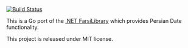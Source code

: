 [![Build Status](https://github.com/HEskandari/FarsiLibrary.Go/actions/workflows/build-pipeline.yml/badge.svg)](https://github.com/HEskandari/FarsiLibrary.Go/actions/workflows/build-pipeline.yml)

This is a Go port of the [.NET FarsiLibrary](https://github.com/HEskandari/FarsiLibrary) which provides Persian Date functionality.

This project is released under MIT license.
